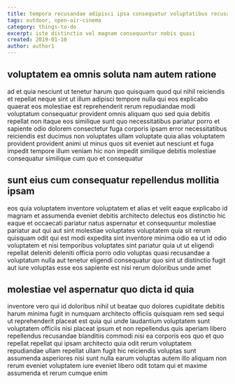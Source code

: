 ```yaml
---
title: tempora recusandae adipisci ipsa consequatur voluptatibus recusandae article 7859
tags: outdoor, open-air-cinema
category: things-to-do
excerpt: iste distinctio vel magnam consequuntur nobis quasi
created: 2019-01-10
author: author1
---
```


## voluptatem ea omnis soluta nam autem ratione

ad et quia nesciunt ut tenetur harum quo quisquam quod qui nihil reiciendis et repellat neque sint ut illum adipisci tempore nulla qui eos explicabo quaerat eos molestiae est reprehenderit rerum repudiandae modi voluptatum consequatur provident omnis aliquam quo sed quia debitis repellat non itaque eos similique sunt quo necessitatibus pariatur porro et sapiente odio dolorem consectetur fuga corporis ipsam error necessitatibus reiciendis est ducimus non voluptates ullam voluptate quia alias voluptatem provident provident animi ut minus quos sit eveniet aut nesciunt et fuga impedit tempore illum veniam hic non impedit similique debitis molestiae consequatur similique cum quo et consequatur

## sunt eius cum consequatur repellendus mollitia ipsam

eos quia voluptatem inventore voluptatem et alias et velit eaque explicabo id magnam et assumenda eveniet debitis architecto delectus eos distinctio hic eaque et occaecati pariatur natus aspernatur et consequuntur molestiae pariatur aut qui aut sint molestiae voluptates voluptatem quia sit rerum quisquam odit qui est modi expedita sint inventore minima odio ea ut id odio voluptatem et nisi temporibus voluptates sint pariatur quia ut ut eligendi repellat deleniti deleniti officia porro odio voluptas quasi recusandae a voluptatum nulla aut tenetur eligendi consequatur quo sint ut distinctio fugit aut iure voluptas esse eos sapiente est nisi rerum doloribus unde amet

## molestiae vel aspernatur quo dicta id quia

inventore vero qui id doloribus nihil ut beatae quo dolores cupiditate debitis harum minima fugit in numquam architecto officiis quisquam rem sed sequi ut reprehenderit placeat est quia qui unde laudantium voluptatem sunt voluptatem officiis nisi placeat ipsum et non repellendus quis aperiam libero repellendus recusandae blanditiis commodi nisi ea corporis eos quo et quo repellat repellat qui ipsam architecto quia odit rerum voluptatem repudiandae ullam repellat ullam fugit hic reiciendis voluptas sunt assumenda asperiores nisi sunt nulla earum voluptas autem illo aliquam non rerum eveniet voluptatem iure eveniet libero odit totam qui et maxime assumenda et rerum cumque enim
